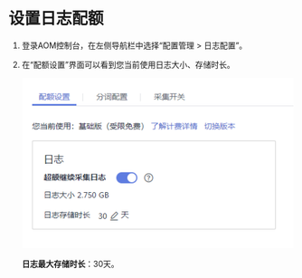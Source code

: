 # 设置日志配额<a name="aom_02_0024"></a>

1.  登录AOM控制台，在左侧导航栏中选择“配置管理 \> 日志配置”。
2.  在“配额设置”界面可以看到您当前使用日志大小、存储时长。

    ![](figures/zh-cn_image_0269671560.png)

    **日志最大存储时长**：30天。


